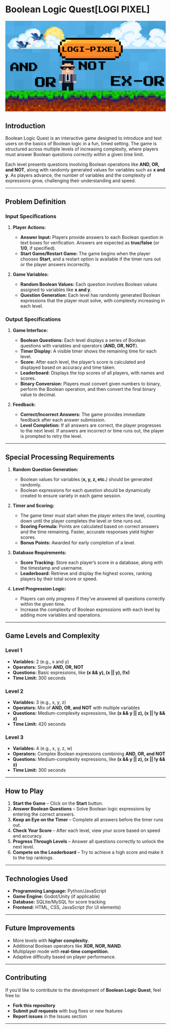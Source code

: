 # Boolean Logic Quest[LOGI PIXEL]

![Game Banner](https://github.com/Sam-Manoj/Boolean-Math-Game/raw/main/JAVA.png)


## Introduction

Boolean Logic Quest is an interactive game designed to introduce and test users on the basics of Boolean logic in a fun, timed setting. The game is structured across multiple levels of increasing complexity, where players must answer Boolean questions correctly within a given time limit.

Each level presents questions involving Boolean operations like **AND, OR, and NOT**, along with randomly generated values for variables such as **x and y**. As players advance, the number of variables and the complexity of expressions grow, challenging their understanding and speed.

---

## Problem Definition

### Input Specifications

1. **Player Actions:**

   - **Answer Input:** Players provide answers to each Boolean question in text boxes for verification. Answers are expected as **true/false** (or **1/0**, if specified).
   - **Start Game/Restart Game:** The game begins when the player chooses **Start**, and a restart option is available if the timer runs out or the player answers incorrectly.

2. **Game Variables:**

   - **Random Boolean Values:** Each question involves Boolean values assigned to variables like **x and y**.
   - **Question Generation:** Each level has randomly generated Boolean expressions that the player must solve, with complexity increasing in each level.

### Output Specifications

1. **Game Interface:**

   - **Boolean Questions:** Each level displays a series of Boolean questions with variables and operators (**AND, OR, NOT**).
   - **Timer Display:** A visible timer shows the remaining time for each level.
   - **Score:** After each level, the player’s score is calculated and displayed based on accuracy and time taken.
   - **Leaderboard:** Displays the top scores of all players, with names and scores.
   - **Binary Conversion:** Players must convert given numbers to binary, perform the Boolean operation, and then convert the final binary value to decimal.

2. **Feedback:**

   - **Correct/Incorrect Answers:** The game provides immediate feedback after each answer submission.
   - **Level Completion:** If all answers are correct, the player progresses to the next level. If answers are incorrect or time runs out, the player is prompted to retry the level.

---

## Special Processing Requirements

1. **Random Question Generation:**

   - Boolean values for variables (**x, y, z, etc.**) should be generated randomly.
   - Boolean expressions for each question should be dynamically created to ensure variety in each game session.

2. **Timer and Scoring:**

   - The game timer must start when the player enters the level, counting down until the player completes the level or time runs out.
   - **Scoring Formula:** Points are calculated based on correct answers and the time remaining. Faster, accurate responses yield higher scores.
   - **Bonus Points:** Awarded for early completion of a level.

3. **Database Requirements:**

   - **Score Tracking:** Store each player’s score in a database, along with the timestamp and username.
   - **Leaderboard:** Retrieve and display the highest scores, ranking players by their total score or speed.

4. **Level Progression Logic:**

   - Players can only progress if they’ve answered all questions correctly within the given time.
   - Increase the complexity of Boolean expressions with each level by adding more variables and operations.

---

## Game Levels and Complexity

### **Level 1**

- **Variables:** 2 (e.g., x and y)
- **Operators:** Simple **AND, OR, NOT**
- **Questions:** Basic expressions, like **(x && y), (x || y), (!x)**
- **Time Limit:** 300 seconds

### **Level 2**

- **Variables:** 3 (e.g., x, y, z)
- **Operators:** Mix of **AND, OR, and NOT** with multiple variables
- **Questions:** Medium-complexity expressions, like **(x && y || z), (x || !y && z)**
- **Time Limit:** 420 seconds

### **Level 3**

- **Variables:** 4 (e.g., x, y, z, w)
- **Operators:** Complex Boolean expressions combining **AND, OR, and NOT**
- **Questions:** Medium-complexity expressions, like **(x && y || z), (x || !y && z)**
- **Time Limit:** 300 seconds

---

## How to Play

1. **Start the Game** – Click on the **Start** button.
2. **Answer Boolean Questions** – Solve Boolean logic expressions by entering the correct answers.
3. **Keep an Eye on the Timer** – Complete all answers before the timer runs out.
4. **Check Your Score** – After each level, view your score based on speed and accuracy.
5. **Progress Through Levels** – Answer all questions correctly to unlock the next level.
6. **Compete on the Leaderboard** – Try to achieve a high score and make it to the top rankings.

---

## Technologies Used

- **Programming Language:** Python/JavaScript
- **Game Engine:** Godot/Unity (if applicable)
- **Database:** SQLite/MySQL for score tracking
- **Frontend:** HTML, CSS, JavaScript (for UI elements)

---

## Future Improvements

- More levels with **higher complexity**.
- Additional Boolean operators like **XOR, NOR, NAND**.
- Multiplayer mode with **real-time competition**.
- Adaptive difficulty based on player performance.

---

## Contributing

If you’d like to contribute to the development of **Boolean Logic Quest**, feel free to:

- **Fork this repository**
- **Submit pull requests** with bug fixes or new features
- **Report issues** in the Issues section

---

